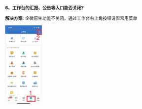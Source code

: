 <a name="bookmark74"></a>**6、工作台的汇报、公告等入口能否关闭?**

**解决方案:** 企微原生功能不关闭，通过工作台右上角按钮设置常用菜单

![](Aspose.Words.95b227c7-35db-480e-b82a-488993b7a2d2.001.jpeg)

